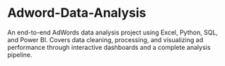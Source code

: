 # Adword-Data-Analysis
An end-to-end AdWords data analysis project using Excel, Python, SQL, and Power BI. Covers data cleaning, processing, and visualizing ad performance through interactive dashboards and a complete analysis pipeline.
